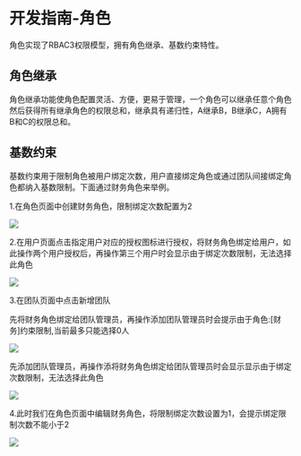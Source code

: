 # 开发指南-角色

角色实现了RBAC3权限模型，拥有角色继承、基数约束特性。

## 角色继承

角色继承功能使角色配置灵活、方便，更易于管理，一个角色可以继承任意个角色然后获得所有继承角色的权限总和，继承具有递归性，A继承B，B继承C，A拥有B和C的权限总和。

## 基数约束

基数约束用于限制角色被用户绑定次数，用户直接绑定角色或通过团队间接绑定角色都纳入基数限制。下面通过财务角色来举例。

1.在角色页面中创建财务角色，限制绑定次数配置为2

![](https://cdn.masastack.com/stack/doc/auth/role-add-caiwu.png)

2.在用户页面点击指定用户对应的授权图标进行授权，将财务角色绑定给用户，如此操作两个用户授权后，再操作第三个用户时会显示由于绑定次数限制，无法选择此角色

![](https://cdn.masastack.com/stack/doc/auth/user-authorize-role-limit.png)

3.在团队页面中点击新增团队

先将财务角色绑定给团队管理员，再操作添加团队管理员时会提示由于角色:[财务]约束限制,当前最多只能选择0人

![](https://cdn.masastack.com/stack/doc/auth/team-add-role-limit-01.png)

先添加团队管理员，再操作添将财务角色绑定给团队管理员时会显示显示由于绑定次数限制，无法选择此角色

![](https://cdn.masastack.com/stack/doc/auth/team-add-role-limit-02.png)

4.此时我们在角色页面中编辑财务角色，将限制绑定次数设置为1，会提示绑定限制次数不能小于2

![](https://cdn.masastack.com/stack/doc/auth/role-edit-limit.png)